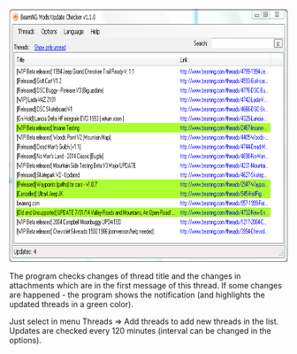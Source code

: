 <img src="screenshot.png" alt="alt text" width="750" height="457">

The program checks changes of thread title and the changes in attachments which are in the first message of this thread. If some changes are happened - the program shows the notification (and highlights the updated threads in a green color).

Just select in menu Threads => Add threads to add new threads in the list. Updates are checked every 120 minutes (interval can be changed in the options).
